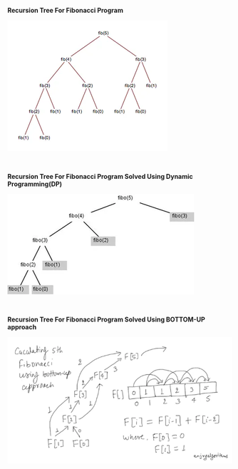 **Recursion Tree For Fibonacci Program**

![recursion tree](/Dynamic%20Programming/01%20Introduction/reursion.webp)

<br>

**Recursion Tree For Fibonacci Program Solved Using Dynamic Programming(DP)**

![recursion tree](/Dynamic%20Programming/01%20Introduction/dp-memoization-top-to-bottom.webp)

<br>

**Recursion Tree For Fibonacci Program Solved Using BOTTOM-UP approach**

![recursion tree](/Dynamic%20Programming/01%20Introduction/bottom-up.webp)